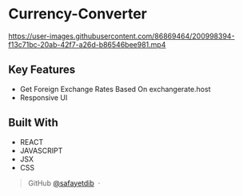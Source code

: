 # Currency-Converter

https://user-images.githubusercontent.com/86869464/200998394-f13c71bc-20ab-42f7-a26d-b86546bee981.mp4

## Key Features

* Get Foreign Exchange Rates Based On exchangerate.host
* Responsive UI

## Built With

* REACT
* JAVASCRIPT
* JSX
* CSS

> GitHub [@safayetdib](https://github.com/safayetdib) &nbsp;&middot;&nbsp;
